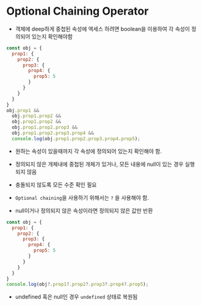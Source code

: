 # Optional Chaining Operator

* 객체에 deep하게 중첩된 속성에 엑세스 하려면 boolean을 이용하여 각 속성이 정의되어 있는지 확인해야함

```javascript
const obj = {
  prop1: {
    prop2: {
      prop3: {
        prop4: {
          prop5: 5
        }
      }
    }
  }
}
obj.prop1 &&
  obj.prop1.prop2 &&
  obj.prop1.prop2 &&
  obj.prop1.prop2.prop3 &&
  obj.prop1.prop2.prop3.prop4 &&
  console.log(obj.prop1.prop2.prop3.prop4.prop5);
```

* 원하는 속성이 있을때까지 각 속성에 정의되어 있는지 확인해야 함.
* 정의되지 않은 개체내에 중첩된 개체가 있거나, 모든 내용에 null이 있는 경우 실행되지 않음
* 충돌되지 않도록 모든 수준 확인 필요

* `Optional chaining`을 사용하기 위해서는 `?` 을 사용해야 함.
* null이거나 정의되지 않은 속성이라면 정의되지 않은 값만 반환

```javascript
const obj = {
  prop1: {
    prop2: {
      prop3: {
        prop4: {
          prop5: 5
        }
      }
    }
  }
}
console.log(obj?.prop1?.prop2?.prop3?.prop4?.prop5);
```

* undefined 혹은 null인 경우 `undefined` 상태로 복원됨
